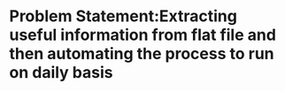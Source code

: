 # Problem Statement:Extracting useful information from flat file and then automating the process to run on daily basis


